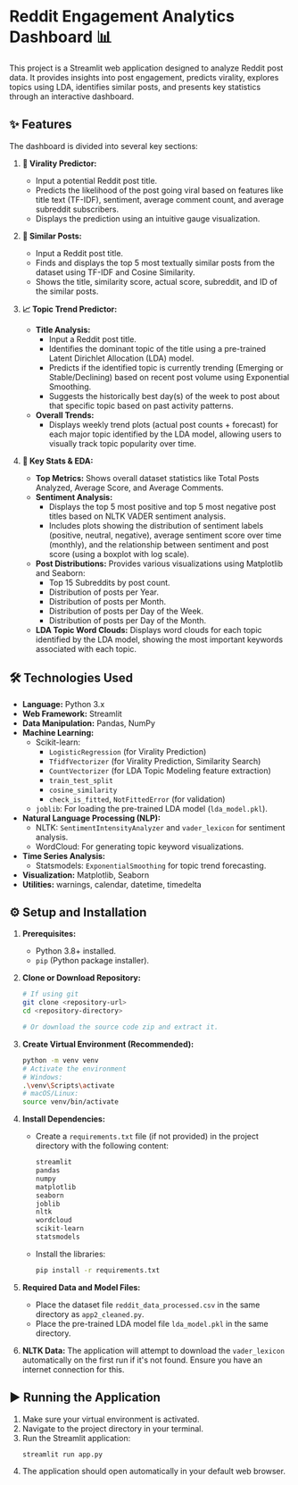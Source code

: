 # Reddit Engagement Analytics Dashboard 📊

This project is a Streamlit web application designed to analyze Reddit post data. It provides insights into post engagement, predicts virality, explores topics using LDA, identifies similar posts, and presents key statistics through an interactive dashboard.

## ✨ Features

The dashboard is divided into several key sections:

1.  **🚀 Virality Predictor:**
    *   Input a potential Reddit post title.
    *   Predicts the likelihood of the post going viral based on features like title text (TF-IDF), sentiment, average comment count, and average subreddit subscribers.
    *   Displays the prediction using an intuitive gauge visualization.

2.  **🧬 Similar Posts:**
    *   Input a Reddit post title.
    *   Finds and displays the top 5 most textually similar posts from the dataset using TF-IDF and Cosine Similarity.
    *   Shows the title, similarity score, actual score, subreddit, and ID of the similar posts.

3.  **📈 Topic Trend Predictor:**
    *   **Title Analysis:**
        *   Input a Reddit post title.
        *   Identifies the dominant topic of the title using a pre-trained Latent Dirichlet Allocation (LDA) model.
        *   Predicts if the identified topic is currently trending (Emerging or Stable/Declining) based on recent post volume using Exponential Smoothing.
        *   Suggests the historically best day(s) of the week to post about that specific topic based on past activity patterns.
    *   **Overall Trends:**
        *   Displays weekly trend plots (actual post counts + forecast) for each major topic identified by the LDA model, allowing users to visually track topic popularity over time.

4.  **📌 Key Stats & EDA:**
    *   **Top Metrics:** Shows overall dataset statistics like Total Posts Analyzed, Average Score, and Average Comments.
    *   **Sentiment Analysis:**
        *   Displays the top 5 most positive and top 5 most negative post titles based on NLTK VADER sentiment analysis.
        *   Includes plots showing the distribution of sentiment labels (positive, neutral, negative), average sentiment score over time (monthly), and the relationship between sentiment and post score (using a boxplot with log scale).
    *   **Post Distributions:** Provides various visualizations using Matplotlib and Seaborn:
        *   Top 15 Subreddits by post count.
        *   Distribution of posts per Year.
        *   Distribution of posts per Month.
        *   Distribution of posts per Day of the Week.
        *   Distribution of posts per Day of the Month.
    *   **LDA Topic Word Clouds:** Displays word clouds for each topic identified by the LDA model, showing the most important keywords associated with each topic.

## 🛠️ Technologies Used

*   **Language:** Python 3.x
*   **Web Framework:** Streamlit
*   **Data Manipulation:** Pandas, NumPy
*   **Machine Learning:**
    *   Scikit-learn:
        *   `LogisticRegression` (for Virality Prediction)
        *   `TfidfVectorizer` (for Virality Prediction, Similarity Search)
        *   `CountVectorizer` (for LDA Topic Modeling feature extraction)
        *   `train_test_split`
        *   `cosine_similarity`
        *   `check_is_fitted`, `NotFittedError` (for validation)
    *   `joblib`: For loading the pre-trained LDA model (`lda_model.pkl`).
*   **Natural Language Processing (NLP):**
    *   NLTK: `SentimentIntensityAnalyzer` and `vader_lexicon` for sentiment analysis.
    *   WordCloud: For generating topic keyword visualizations.
*   **Time Series Analysis:**
    *   Statsmodels: `ExponentialSmoothing` for topic trend forecasting.
*   **Visualization:** Matplotlib, Seaborn
*   **Utilities:** warnings, calendar, datetime, timedelta

## ⚙️ Setup and Installation

1.  **Prerequisites:**
    *   Python 3.8+ installed.
    *   `pip` (Python package installer).

2.  **Clone or Download Repository:**
    ```bash
    # If using git
    git clone <repository-url>
    cd <repository-directory>

    # Or download the source code zip and extract it.
    ```

3.  **Create Virtual Environment (Recommended):**
    ```bash
    python -m venv venv
    # Activate the environment
    # Windows:
    .\venv\Scripts\activate
    # macOS/Linux:
    source venv/bin/activate
    ```

4.  **Install Dependencies:**
    *   Create a `requirements.txt` file (if not provided) in the project directory with the following content:
        ```txt
        streamlit
        pandas
        numpy
        matplotlib
        seaborn
        joblib
        nltk
        wordcloud
        scikit-learn
        statsmodels
        ```
    *   Install the libraries:
        ```bash
        pip install -r requirements.txt
        ```

5.  **Required Data and Model Files:**
    *   Place the dataset file `reddit_data_processed.csv` in the same directory as `app2_cleaned.py`.
    *   Place the pre-trained LDA model file `lda_model.pkl` in the same directory.

6.  **NLTK Data:** The application will attempt to download the `vader_lexicon` automatically on the first run if it's not found. Ensure you have an internet connection for this.

## ▶️ Running the Application

1.  Make sure your virtual environment is activated.
2.  Navigate to the project directory in your terminal.
3.  Run the Streamlit application:
    ```bash
    streamlit run app.py
    ```
4.  The application should open automatically in your default web browser.
